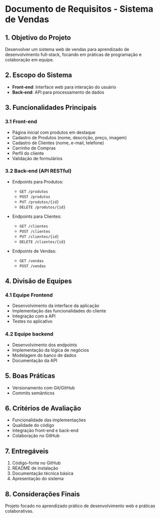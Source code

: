 # Documento de Requisitos - Sistema de Vendas

## 1. Objetivo do Projeto

Desenvolver um sistema web de vendas para aprendizado de desenvolvimento full-stack, focando em práticas de programação e colaboração em equipe.

## 2. Escopo do Sistema

- **Front-end**: Interface web para interação do usuário
- **Back-end**: API para processamento de dados

## 3. Funcionalidades Principais

### 3.1 Front-end
- Página inicial com produtos em destaque
- Cadastro de Produtos (nome, descrição, preço, imagem)
- Cadastro de Clientes (nome, e-mail, telefone)
- Carrinho de Compras
- Perfil do cliente
- Validação de formulários

### 3.2 Back-end (API RESTful)
- Endpoints para Produtos:
  - `GET /produtos`
  - `POST /produtos`
  - `PUT /produtos/{id}`
  - `DELETE /produtos/{id}`

- Endpoints para Clientes:
  - `GET /clientes`
  - `POST /clientes`
  - `PUT /clientes/{id}`
  - `DELETE /clientes/{id}`

- Endpoints de Vendas:
  - `GET /vendas`
  - `POST /vendas`

## 4. Divisão de Equipes

### 4.1 Equipe Frontend
- Desenvolvimento da interface da aplicação
- Implementação das funcionalidades do cliente
- Integração com a API
- Testes no aplicativo

### 4.2 Equipe backend
- Desenvolvimento dos endpoints
- Implementação da lógica de negócios
- Modelagem do banco de dados
- Documentação da API

## 5. Boas Práticas
- Versionamento com Git/GitHub
- Commits semânticos

## 6. Critérios de Avaliação
- Funcionalidade das implementações
- Qualidade do código
- Integração front-end e back-end
- Colaboração no GitHub

## 7. Entregáveis
1. Código-fonte no GitHub
2. README de instalação
3. Documentação técnica básica
4. Apresentação do sistema

## 8. Considerações Finais
Projeto focado no aprendizado prático de desenvolvimento web e práticas colaborativas.
